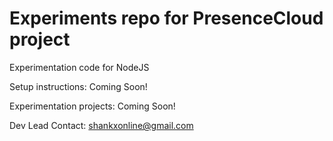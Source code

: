 Experiments repo for PresenceCloud project
============================================

Experimentation code for NodeJS

Setup instructions:
Coming Soon!

Experimentation projects:
Coming Soon!

Dev Lead Contact: shankxonline@gmail.com
